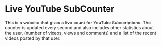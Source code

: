 # Live YouTube SubCounter

This is a website that gives a live count for YouTube Subscriptions. The counter is updated every second and also includes other statistics about the user, (number of videos, views and comments) and a list of the recent videos posted by that user.
